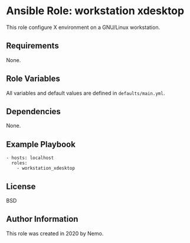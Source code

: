 Ansible Role: workstation xdesktop
=========

This role configure X environment on a GNU/Linux workstation.

Requirements
------------

None.

Role Variables
--------------

All variables and default values are defined in `defaults/main.yml`.

Dependencies
------------

None.

Example Playbook
----------------

    - hosts: localhost
      roles:
        - workstation_xdesktop

License
-------

BSD

Author Information
------------------

This role was created in 2020 by Nemo.
